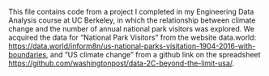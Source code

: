 This file contains code from a project I completed in my Engineering Data Analysis course at UC Berkeley, in which the relationship between climate change and the number of annual national park visitors was explored.
We acquired the data for “National Park Visitors” from the website data.world: https://data.world/inform8n/us-national-parks-visitation-1904-2016-with-boundaries, and “US climate change” from a github link on the spreadsheet https://github.com/washingtonpost/data-2C-beyond-the-limit-usa/. 
